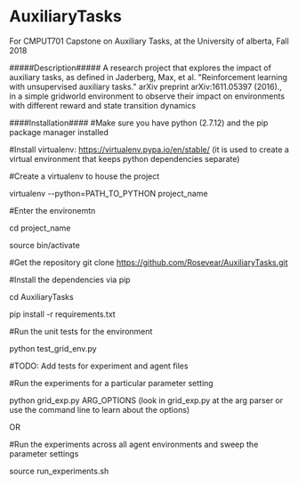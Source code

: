 # AuxiliaryTasks
For CMPUT701 Capstone on Auxiliary Tasks, at the University of alberta, Fall 2018

#####Description#####
A research project that explores the impact of auxiliary tasks, as defined in Jaderberg, Max, et al. "Reinforcement learning with unsupervised auxiliary tasks." arXiv preprint arXiv:1611.05397 (2016).,
in a simple gridworld environment to observe their impact on environments with different reward and state transition dynamics

####Installation####
#Make sure you have python (2.7.12) and the pip package manager installed

#Install virtualenv: https://virtualenv.pypa.io/en/stable/ (it is used to create a virtual environment that keeps python dependencies separate)

#Create a virtualenv to house the project

virtualenv --python=PATH_TO_PYTHON project_name

#Enter the environemtn

cd project_name

source bin/activate

#Get the repository
git clone https://github.com/Rosevear/AuxiliaryTasks.git

#Install the dependencies via pip

cd AuxiliaryTasks

pip install -r requirements.txt


#Run the unit tests for the environment

python test_grid_env.py

#TODO: Add tests for experiment and agent files

#Run the experiments for a particular parameter setting 

python grid_exp.py ARG_OPTIONS (look in grid_exp.py at the arg parser or use the command line to learn about the options)

OR

#Run the experiments across all agent environments and sweep the parameter settings

source run_experiments.sh

